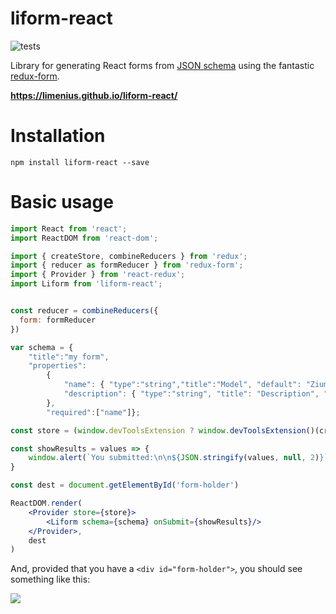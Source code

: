 liform-react
============

![tests](https://api.travis-ci.org/Limenius/liform-react.svg?branch=master)

Library for generating React forms from [JSON schema](http://json-schema.org/) using the fantastic [redux-form](https://github.com/erikras/redux-form).

**https://limenius.github.io/liform-react/**

# Installation

```
npm install liform-react --save
```

# Basic usage

```jsx
import React from 'react';
import ReactDOM from 'react-dom';

import { createStore, combineReducers } from 'redux';
import { reducer as formReducer } from 'redux-form';
import { Provider } from 'react-redux';
import Liform from 'liform-react';


const reducer = combineReducers({
  form: formReducer
})

var schema = {
    "title":"my form",
    "properties":
        {
            "name": { "type":"string","title":"Model", "default": "Ziummmm"},
            "description": { "type":"string", "title": "Description", "format": "textarea" }
        },
        "required":["name"]};

const store = (window.devToolsExtension ? window.devToolsExtension()(createStore) : createStore)(reducer)

const showResults = values => {
    window.alert(`You submitted:\n\n${JSON.stringify(values, null, 2)}`)
}

const dest = document.getElementById('form-holder')

ReactDOM.render(
    <Provider store={store}>
        <Liform schema={schema} onSubmit={showResults}/>
    </Provider>,
    dest
)
```

And, provided that you have a `<div id="form-holder">`, you should see something like this:

![](https://raw.githubusercontent.com/Limenius/liform-react/master/docs/images/example-liform-react.png)

